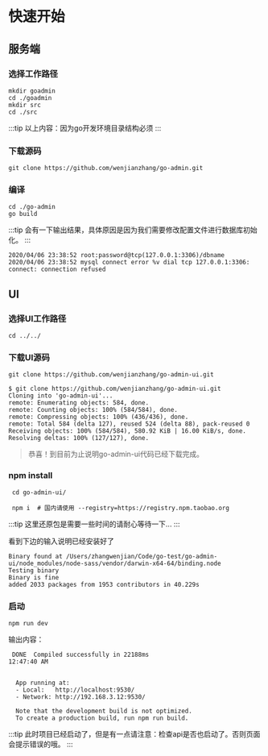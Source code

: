 # 快速开始

## 服务端

### 选择工作路径

```shell
mkdir goadmin
cd ./goadmin
mkdir src
cd ./src
```

:::tip
以上内容：因为go开发环境目录结构必须
:::

### 下载源码

```shell
git clone https://github.com/wenjianzhang/go-admin.git
```

### 编译

```shell
cd ./go-admin
go build
```

:::tip
会有一下输出结果，具体原因是因为我们需要修改配置文件进行数据库初始化。
:::

```shell
2020/04/06 23:38:52 root:password@tcp(127.0.0.1:3306)/dbname
2020/04/06 23:38:52 mysql connect error %v dial tcp 127.0.0.1:3306: connect: connection refused
```

## UI

### 选择UI工作路径

```shell
cd ../../
```

### 下载UI源码

```shell
git clone https://github.com/wenjianzhang/go-admin-ui.git
```

```shell
$ git clone https://github.com/wenjianzhang/go-admin-ui.git
Cloning into 'go-admin-ui'...
remote: Enumerating objects: 584, done.
remote: Counting objects: 100% (584/584), done.
remote: Compressing objects: 100% (436/436), done.
remote: Total 584 (delta 127), reused 524 (delta 88), pack-reused 0
Receiving objects: 100% (584/584), 580.92 KiB | 16.00 KiB/s, done.
Resolving deltas: 100% (127/127), done.
```

> 恭喜！到目前为止说明go-admin-ui代码已经下载完成。

### npm install

```shell
 cd go-admin-ui/

 npm i  # 国内请使用 --registry=https://registry.npm.taobao.org

 ```

:::tip
这里还原包是需要一些时间的请耐心等待一下...
:::

看到下边的输入说明已经安装好了

```shell
Binary found at /Users/zhangwenjian/Code/go-test/go-admin-ui/node_modules/node-sass/vendor/darwin-x64-64/binding.node
Testing binary
Binary is fine
added 2033 packages from 1953 contributors in 40.229s
```

### 启动

```shell
npm run dev
```

输出内容：

```shell
 DONE  Compiled successfully in 22188ms                                                                                                         12:47:40 AM


  App running at:
  - Local:   http://localhost:9530/
  - Network: http://192.168.3.12:9530/

  Note that the development build is not optimized.
  To create a production build, run npm run build.
```

:::tip
此时项目已经启动了，但是有一点请注意：检查api是否也启动了。否则页面会提示错误的哦。
:::
